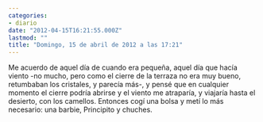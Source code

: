 ```yaml
---
categories:
- diario
date: "2012-04-15T16:21:55.000Z"
lastmod: ""
title: "Domingo, 15 de abril de 2012 a las 17:21"
---
```


Me acuerdo de aquel dí­a de cuando era pequeña, aquel dí­a que hací­a viento -no mucho, pero como el cierre de la terraza no era muy bueno, retumbaban los cristales, y parecí­a más-, y pensé que en cualquier momento el cierre podrí­a abrirse y el viento me atraparí­a, y viajarí­a hasta el desierto, con los camellos. Entonces cogí­ una bolsa y metí­ lo más necesario: una barbie, Principito y chuches.